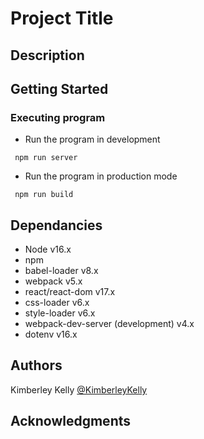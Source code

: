 # Project Title


## Description


## Getting Started


### Executing program

- Run the program in development

```
 npm run server
```

- Run the program in production mode

```
 npm run build
```

## Dependancies

- Node v16.x
- npm
- babel-loader v8.x
- webpack v5.x
- react/react-dom v17.x
- css-loader v6.x
- style-loader v6.x
- webpack-dev-server (development) v4.x
- dotenv v16.x


## Authors

Kimberley Kelly
[@KimberleyKelly](https://www.instagram.com/kimberleykellyx/)

## Acknowledgments
